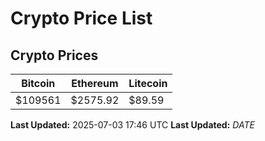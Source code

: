 # Crypto Price List

## Crypto Prices
| Bitcoin | Ethereum | Litecoin |
| ------- | -------- | -------- |
| $109561 | $2575.92 | $89.59 |
**Last Updated:** 2025-07-03 17:46 UTC
**Last Updated:** $DATE$
